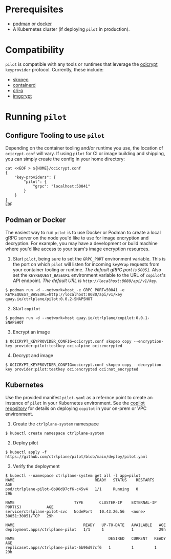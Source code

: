 # Prerequisites

- [podman](https://podman.io/) or [docker](https://docs.docker.com/get-docker/)
- A Kubernetes cluster (if deploying `pilot` in production).

# Compatibility

`pilot` is compatible with any tools or runtimes that leverage the [ocicrypt](https://github.com/containers/ocicrypt) `keyprovider` protocol. Currently, these include:

- [skopeo](https://github.com/containers/skopeo)
- [containerd](https://github.com/containerd/containerd)
- [cri-o](https://github.com/cri-o/cri-o)
- [imgcrypt](https://github.com/containerd/imgcrypt)

# Running `pilot`

## Configure Tooling to use `pilot`

Depending on the container tooling and/or runtime you use, the location of `ocicrypt.conf` will vary. If using `pilot` for CI or image building and shipping, you can simply create the config in your home directory:
```
cat <<EOF > ${HOME}/ocicrypt.conf
{
    "key-providers": {
        "pilot": {
            "grpc": "localhost:50041"
        }
    }
}
EOF   
```

## Podman or Docker

The easiest way to run `pilot` is to use Docker or Podman to create a local gRPC server on the node you'd like to use for image encryption and decryption. For example, you may have a development or build machine where you'd like access to your team's image encryption resources.

1. Start `pilot`, being sure to set the `GRPC_PORT` environment variable. This is the port on which `pilot` will listen for incoming `keyWrap` requests from your container tooling or runtime. *The default gRPC port is `50051`.* Also set the `KEYREQUEST_BASEURL` environment variable to the URL of `copilot`'s API endpoint. *The default URL is `http://localhost:8080/api/v1/key`.*
```
$ podman run -d --network=host -e GRPC_PORT=50041 -e KEYREQUEST_BASEURL=http://localhost:8080/api/v1/key quay.io/ctrlplane/pilot:0.0.2-SNAPSHOT
```
2. Start `copilot`
```
$ podman run -d --network=host quay.io/ctrlplane/copilot:0.0.1-SNAPSHOT
```
3. Encrypt an image
```
$ OCICRYPT_KEYPROVIDER_CONFIG=ocicrypt.conf skopeo copy --encryption-key provider:pilot:testkey oci:alpine oci:encrypted
```
4. Decrypt and image
```
$ OCICRYPT_KEYPROVIDER_CONFIG=ocicrypt.conf skopeo copy --decryption-key provider:pilot:testkey oci:encrypted oci:not_encrypted
```

## Kubernetes

Use the provided manifest `pilot.yaml` as a refernce point to create an instance of `pilot` in your Kubernetes environment. See the [copilot repository](https://github.com/ctrlplane/copilot) for details on deploying `copilot` in your on-prem or VPC environment.

1. Create the `ctrlplane-system` namespace
```
$ kubectl create namespace ctrlplane-system
```
2. Deploy pilot
```
$ kubectl apply -f https://github.com/ctrlplane/pilot/blob/main/deploy/pilot.yaml
```
3. Verify the deployment
```
$ kubectl --namespace ctrlplane-system get all -l app=pilot
NAME                                   READY   STATUS    RESTARTS   AGE
pod/ctrlplane-pilot-6b96d97cf6-c45v4   1/1     Running   0          29h

NAME                          TYPE       CLUSTER-IP    EXTERNAL-IP   PORT(S)           AGE
service/ctrlplane-pilot-svc   NodePort   10.43.26.56   <none>        30051:30051/TCP   29h

NAME                              READY   UP-TO-DATE   AVAILABLE   AGE
deployment.apps/ctrlplane-pilot   1/1     1            1           29h

NAME                                         DESIRED   CURRENT   READY   AGE
replicaset.apps/ctrlplane-pilot-6b96d97cf6   1         1         1       29h
```
